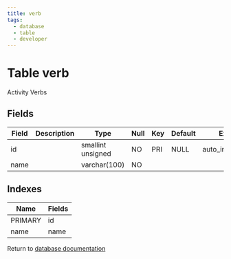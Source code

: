 ```yaml
---
title: verb
tags:
  - database
  - table
  - developer
---
```

# Table verb

Activity Verbs

## Fields

| Field | Description | Type              | Null | Key | Default | Extra          |
| ----- | ----------- | ----------------- | ---- | --- | ------- | -------------- |
| id    |             | smallint unsigned | NO   | PRI | NULL    | auto_increment |
| name  |             | varchar(100)      | NO   |     |         |                |

## Indexes

| Name    | Fields   |
| ------- | -------- |
| PRIMARY | id       |
| name    | name     |


Return to [database documentation](./index.md)
